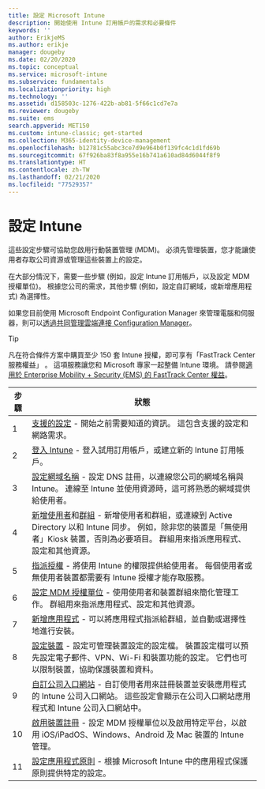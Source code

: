 ```yaml
---
title: 設定 Microsoft Intune
description: 開始使用 Intune 訂用帳戶的需求和必要條件
keywords: ''
author: ErikjeMS
ms.author: erikje
manager: dougeby
ms.date: 02/20/2020
ms.topic: conceptual
ms.service: microsoft-intune
ms.subservice: fundamentals
ms.localizationpriority: high
ms.technology: ''
ms.assetid: d158503c-1276-422b-ab81-5f66c1cd7e7a
ms.reviewer: dougeby
ms.suite: ems
search.appverid: MET150
ms.custom: intune-classic; get-started
ms.collection: M365-identity-device-management
ms.openlocfilehash: b12781c55abc3ce7d9e964b0f139fc4c1d1fd69b
ms.sourcegitcommit: 67f926ba83f8a955e16b741a610ad84d6044f8f9
ms.translationtype: HT
ms.contentlocale: zh-TW
ms.lasthandoff: 02/21/2020
ms.locfileid: "77529357"
---
```

# <a name="set-up-intune"></a>設定 Intune

這些設定步驟可協助您啟用行動裝置管理 (MDM)。 必須先管理裝置，您才能讓使用者存取公司資源或管理這些裝置上的設定。

在大部分情況下，需要一些步驟 (例如，設定 Intune 訂用帳戶，以及設定 MDM 授權單位)。 根據您公司的需求，其他步驟 (例如，設定自訂網域，或新增應用程式) 為選擇性。

如果您目前使用 Microsoft Endpoint Configuration Manager 來管理電腦和伺服器，則可以[透過共同管理雲端連接 Configuration Manager](https://docs.microsoft.com/configmgr/comanage/overview)。

>[!TIP]
>凡在符合條件方案中購買至少 150 套 Intune 授權，即可享有「FastTrack Center 服務權益」  。 這項服務讓您和 Microsoft 專家一起整備 Intune 環境。 請參閱[適用於 Enterprise Mobility + Security (EMS) 的 FastTrack Center 權益](https://docs.microsoft.com/enterprise-mobility-security/Solutions/enterprise-mobility-fasttrack-program)。

| 步驟 | 狀態  |
|---|---|
|   1   | [支援的設定](supported-devices-browsers.md) - 開始之前需要知道的資訊。 這包含支援的設定和網路需求。|
|   2   |  [登入 Intune](account-sign-up.md) - 登入試用訂用帳戶，或建立新的 Intune 訂用帳戶。 |
|   3   | [設定網域名稱](custom-domain-name-configure.md) - 設定 DNS 註冊，以連線您公司的網域名稱與 Intune。 連線至 Intune 並使用資源時，這可將熟悉的網域提供給使用者。 |
|   4   | [新增使用者](users-add.md)和[群組](../groups-add.md) - 新增使用者和群組，或連線到 Active Directory 以和 Intune 同步。 例如，除非您的裝置是「無使用者」Kiosk 裝置，否則為必要項目。 群組用來指派應用程式、設定和其他資源。|
|   5   | [指派授權](../licenses-assign.md) - 將使用 Intune 的權限提供給使用者。 每個使用者或無使用者裝置都需要有 Intune 授權才能存取服務。 |
|   6   | [設定 MDM 授權單位](../mdm-authority-set.md) - 使用使用者和裝置群組來簡化管理工作。 群組用來指派應用程式、設定和其他資源。 |
|   7   | [新增應用程式](../apps/apps-add.md) - 可以將應用程式指派給群組，並自動或選擇性地進行安裝。 |
|   8   | [設定裝置](../configuration/device-profiles.md) - 設定可管理裝置設定的設定檔。 裝置設定檔可以預先設定電子郵件、VPN、Wi-Fi 和裝置功能的設定。 它們也可以限制裝置，協助保護裝置和資料。 |
|   9   |  [自訂公司入口網站](../apps/company-portal-app.md) - 自訂使用者用來註冊裝置並安裝應用程式的 Intune 公司入口網站。 這些設定會顯示在公司入口網站應用程式和 Intune 公司入口網站中。       |
|  10   | [啟用裝置註冊](mdm-authority-set.md) - 設定 MDM 授權單位以及啟用特定平台，以啟用 iOS/iPadOS、Windows、Android 及 Mac 裝置的 Intune 管理。 |
|  11   |  [設定應用程式原則](../apps/app-protection-policy.md) - 根據 Microsoft Intune 中的應用程式保護原則提供特定的設定。 |
